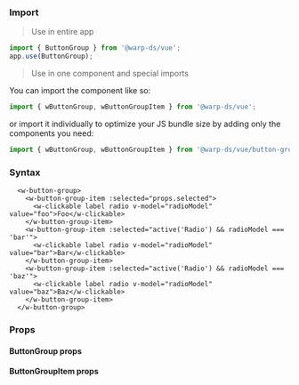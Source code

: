 ### Import

> Use in entire app

```js
import { ButtonGroup } from '@warp-ds/vue';
app.use(ButtonGroup);
```

> Use in one component and special imports

You can import the component like so:
```js
import { wButtonGroup, wButtonGroupItem } from '@warp-ds/vue';
```

or import it individually to optimize your JS bundle size by adding only the components you need:
```js
import { wButtonGroup, wButtonGroupItem } from '@warp-ds/vue/button-group';

```

### Syntax

```vue
  <w-button-group>
    <w-button-group-item :selected="props.selected">
      <w-clickable label radio v-model="radioModel" value="foo">Foo</w-clickable>
    </w-button-group-item>
    <w-button-group-item :selected="active('Radio') && radioModel === 'bar'">
      <w-clickable label radio v-model="radioModel" value="bar">Bar</w-clickable>
    </w-button-group-item>
    <w-button-group-item :selected="active('Radio') && radioModel === 'baz'">
      <w-clickable label radio v-model="radioModel" value="baz">Baz</w-clickable>
    </w-button-group-item>
  </w-button-group>
```

### Props

#### ButtonGroup props

<api-table type="vue" component="ButtonGroup" />

#### ButtonGroupItem props

<api-table type="vue" component="ButtonGroupItem" />
